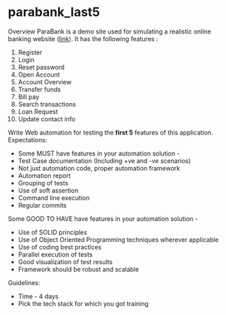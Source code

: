 # parabank_last5
Overview
ParaBank is a demo site used for simulating a realistic online banking website ([link](https://parabank.parasoft.com/parabank/index.htm)). It has the following features : 
1. Register
2. Login
3. Reset password
4. Open Account
5. Account Overview
6. Transfer funds
7. Bill pay
8. Search transactions
9. Loan Request
10. Update contact info
 
Write Web automation for testing the **first 5** features of this application.
Expectations:
- Some MUST have features in your automation solution -
- Test Case documentation (Including +ve and -ve scenarios)
- Not just automation code, proper automation framework
- Automation report
- Grouping of tests
- Use of soft assertion
- Command line execution
- Regular commits

Some GOOD TO HAVE have features in your automation solution -
- Use of SOLID principles
- Use of Object Oriented Programming techniques wherever applicable
- Use of coding best practices
- Parallel execution of tests
- Good visualization of test results
- Framework should be robust and scalable
  
Guidelines:
- Time - 4 days
- Pick the tech stack for which you got training
